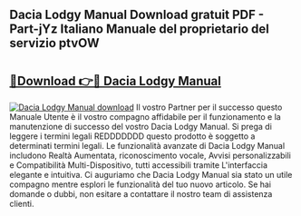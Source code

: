 ## Dacia Lodgy Manual Download gratuit PDF - Part-jYz Italiano Manuale del proprietario del servizio ptvOW

# <h2><a href="http://dfaqu0.blite.top/?on=Dacia+Lodgy+Manual">🔗Download 👉🔴 Dacia Lodgy Manual</a></h2>

[![Dacia Lodgy Manual download](https://i.imgur.com/lujVjoI.png)](http://dfaqu0.blite.top/?on=Dacia+Lodgy+Manual)
Il vostro Partner per il successo questo Manuale Utente è il vostro compagno affidabile per il funzionamento e la manutenzione di successo del vostro Dacia Lodgy Manual. Si prega di leggere i termini legali REDDDDDDD questo prodotto è soggetto a determinati termini legali. Le funzionalità avanzate di Dacia Lodgy Manual includono Realtà Aumentata, riconoscimento vocale, Avvisi personalizzabili e Compatibilità Multi-Dispositivo, tutti accessibili tramite L'interfaccia elegante e intuitiva. Ci auguriamo che Dacia Lodgy Manual sia stato un utile compagno mentre esplori le funzionalità del tuo nuovo articolo. Se hai domande o dubbi, non esitare a contattare il nostro team di assistenza clienti.
